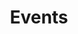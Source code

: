 ---
title: Events
description: All client- & serversided events included within this script.
navigation:
  icon: i-lucide-arrow-down-to-line
---